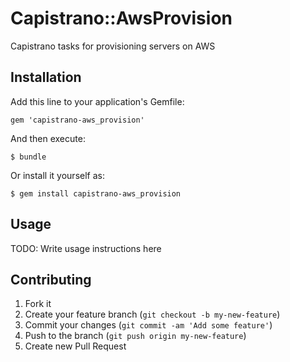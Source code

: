 # Capistrano::AwsProvision

Capistrano tasks for provisioning servers on AWS

## Installation

Add this line to your application's Gemfile:

    gem 'capistrano-aws_provision'

And then execute:

    $ bundle

Or install it yourself as:

    $ gem install capistrano-aws_provision

## Usage

TODO: Write usage instructions here

## Contributing

1. Fork it
2. Create your feature branch (`git checkout -b my-new-feature`)
3. Commit your changes (`git commit -am 'Add some feature'`)
4. Push to the branch (`git push origin my-new-feature`)
5. Create new Pull Request
